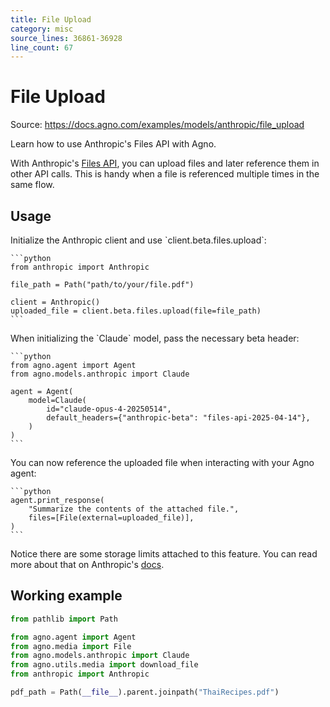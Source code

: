 ```yaml
---
title: File Upload
category: misc
source_lines: 36861-36928
line_count: 67
---
```


# File Upload
Source: https://docs.agno.com/examples/models/anthropic/file_upload

Learn how to use Anthropic's Files API with Agno.

With Anthropic's [Files API](https://docs.anthropic.com/en/docs/build-with-claude/files), you can upload files and later reference them in other API calls.
This is handy when a file is referenced multiple times in the same flow.

## Usage

<Steps>
  <Step title="Upload a file">
    Initialize the Anthropic client and use `client.beta.files.upload`:

    ```python
    from anthropic import Anthropic

    file_path = Path("path/to/your/file.pdf")

    client = Anthropic()
    uploaded_file = client.beta.files.upload(file=file_path)
    ```
  </Step>

  <Step title="Initialize the Claude model">
    When initializing the `Claude` model, pass the necessary beta header:

    ```python
    from agno.agent import Agent
    from agno.models.anthropic import Claude

    agent = Agent(
        model=Claude(
            id="claude-opus-4-20250514",
            default_headers={"anthropic-beta": "files-api-2025-04-14"},
        )
    )
    ```
  </Step>

  <Step title="Reference the file">
    You can now reference the uploaded file when interacting with your Agno agent:

    ```python
    agent.print_response(
        "Summarize the contents of the attached file.",
        files=[File(external=uploaded_file)],
    )
    ```
  </Step>
</Steps>

Notice there are some storage limits attached to this feature. You can read more about that on Anthropic's [docs](https://docs.anthropic.com/en/docs/build-with-claude/files#file-storage-and-limits).

## Working example

```python cookbook/models/anthropic/pdf_input_file_upload.py
from pathlib import Path

from agno.agent import Agent
from agno.media import File
from agno.models.anthropic import Claude
from agno.utils.media import download_file
from anthropic import Anthropic

pdf_path = Path(__file__).parent.joinpath("ThaiRecipes.pdf")

